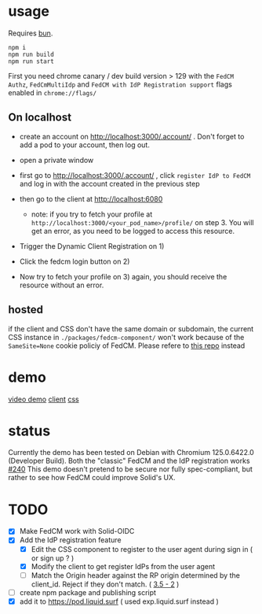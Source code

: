 

# usage
Requires [bun](https://bun.sh/docs/installation).
```
npm i
npm run build
npm run start
```

First you need chrome canary / dev build version > 129  with the `FedCM Authz`, `FedCmMultiIdp` and `FedCM with IdP Registration support` flags enabled in `chrome://flags/`

## On localhost

 - create an account on [http://localhost:3000/.account/](http://localhost:3000/.account/) . Don't forget to add a pod to your account, then log out.

 - open a private window
 - first go to [http://localhost:3000/.account/](http://localhost:3000/.account/) , click `register IdP to FedCM`  and log in with the account created in the previous step
 - then go to the client at [http://localhost:6080](http://localhost:6080)
   - note: if you try to fetch your profile at `http://localhost:3000/<your_pod_name>/profile/` on step 3. You will get an error, as you need to be logged to access this resource.
 - Trigger the Dynamic Client Registration on 1)
 - Click the fedcm login button on 2)
 - Now try to fetch your profile on 3) again, you should receive the resource without an error.

## hosted

if the client and CSS don't have the same domain or subdomain, the current CSS instance in `./packages/fedcm-component/` won't work because of the `SameSite=None` cookie policiy of FedCM.
Please refere to [this repo](https://github.com/thhck/fedcm-css-exp) instead  

# demo

[video demo](./demo_video/demo_2.mp4)
[client](https://fedcm-client.liquid.surf/)
[css](https://exp.liquid.surf/)

# status

Currently the demo has been tested on Debian with Chromium 125.0.6422.0 (Developer Build).
Both the "classic" FedCM and the IdP registration works [#240](https://github.com/fedidcg/FedCM/issues/240#issuecomment-2004650817)
This demo doesn't pretend to be secure nor fully spec-compliant, but rather to see how FedCM could improve Solid's UX.

# TODO

 - [X] Make FedCM work with Solid-OIDC
 - [X] Add the IdP registration feature
   - [X] Edit the CSS component to register to the user agent during sign in ( or sign up ? )
   - [X] Modify the client to get register IdPs from the user agent
   - [ ] Match the Origin header against the RP origin determined by the client_id. Reject if they don't match. ( [3.5 - 2](https://fedidcg.github.io/FedCM/#idp-api-id-assertion-endpoint) )
 - [ ] create npm package and publishing script
 - [X] add it to https://pod.liquid.surf ( used exp.liquid.surf instead )
